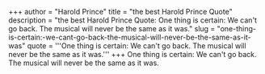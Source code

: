 +++
author = "Harold Prince"
title = "the best Harold Prince Quote"
description = "the best Harold Prince Quote: One thing is certain: We can't go back. The musical will never be the same as it was."
slug = "one-thing-is-certain:-we-cant-go-back-the-musical-will-never-be-the-same-as-it-was"
quote = '''One thing is certain: We can't go back. The musical will never be the same as it was.'''
+++
One thing is certain: We can't go back. The musical will never be the same as it was.
